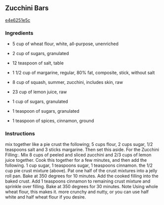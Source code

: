 ## Zucchini Bars

[e4e6251e5c](http://www.food.com/recipe/zucchini-bars-269852)

### Ingredients

 - 5 cup of wheat flour, white, all-purpose, unenriched

 - 2 cup of sugars, granulated

 - 12 teaspoon of salt, table

 - 1 1/2 cup of margarine, regular, 80% fat, composite, stick, without salt

 - 8 cup of squash, summer, zucchini, includes skin, raw

 - 23 cup of lemon juice, raw

 - 1 cup of sugars, granulated

 - 1 teaspoon of sugars, granulated

 - 1 teaspoon of spices, cinnamon, ground

### Instructions

mix together like a pie crust the following; 5 cups flour, 2 cups sugar, 1/2 teaspoons salt and 3 sticks margarine. Then set this aside. For the Zucchini Filling:. Mix 8 cups of peeled and sliced zucchini and 2/3 cups of lemon juice together. Cook this together for a few minutes, and then add the following. 1 cup sugar, 1 teaspoons sugar, 1 teaspoons cinnamon. the 1/2 cup pie crust mixture (above). Pat one half of the crust mixtures into a jelly roll pan. Bake at 350 degrees for 10 minutes. Add the cooked filling into the baked crust. Add 1 teaspoons cinnamon to remaining crust mixture and sprinkle over filling. Bake at 350 degrees for 30 minutes. Note Using whole wheat flour, this makes it. more crunchy and nutty, or you can use half white and half wheat flour if you desire.